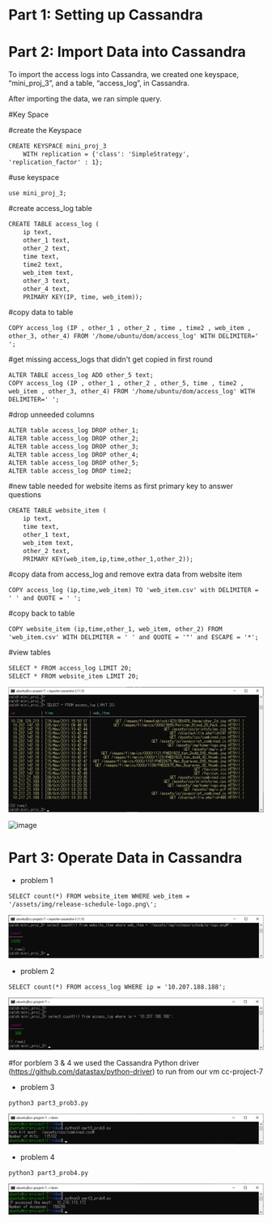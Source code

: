 # Part 1: Setting up Cassandra
# Part 2: Import Data into Cassandra


To import the access logs into Cassandra, we created one keyspace, “mini_proj_3”, and a table, “access_log”, in Cassandra. 

After importing the data, we ran simple query. 

#Key Space

#create the Keyspace
```
CREATE KEYSPACE mini_proj_3
    WITH replication = {'class': 'SimpleStrategy', 'replication_factor' : 1};
```

#use keyspace
```
use mini_proj_3;
```

#create access_log table

```
CREATE TABLE access_log (
	ip text,
	other_1 text,
	other_2 text,
	time text,
	time2 text,
	web_item text,
	other_3 text,
	other_4 text,	
	PRIMARY KEY(IP, time, web_item));
```

#copy data to table	
```
COPY access_log (IP , other_1 , other_2 , time , time2 , web_item , other_3, other_4) FROM '/home/ubuntu/dom/access_log' WITH DELIMITER=' ';
```

#get missing access_logs that didn't get copied in first round
```
ALTER TABLE access_log ADD other_5 text;
COPY access_log (IP , other_1 , other_2 , other_5, time , time2 , web_item , other_3, other_4) FROM '/home/ubuntu/dom/access_log' WITH DELIMITER=' ';	
```
#drop unneeded columns
```
ALTER table access_log DROP other_1;
ALTER table access_log DROP other_2;
ALTER table access_log DROP other_3;
ALTER table access_log DROP other_4;
ALTER table access_log DROP other_5;
ALTER table access_log DROP time2;
```
#new table needed for website items as first primary key to answer questions
```
CREATE TABLE website_item (
	ip text, 
	time text,
	other_1 text, 
	web_item text, 
	other_2 text, 
	PRIMARY KEY(web_item,ip,time,other_1,other_2));
```
#copy data from access_log and remove extra data from website item
```
COPY access_log (ip,time,web_item) TO 'web_item.csv' with DELIMITER = ' ' and QUOTE = ' ';
```
#copy back to table
```
COPY website_item (ip,time,other_1, web_item, other_2) FROM 'web_item.csv' WITH DELIMITER = ' ' and QUOTE = '"' and ESCAPE = '*';
```

#view tables
```
SELECT * FROM access_log LIMIT 20;
SELECT * FROM website_item LIMIT 20;
```
![image](https://github.com/SBalexLEE/a/blob/main/Picture2.png)

![image](https://github.com/SBalexLEE/cloud_project3/blob/main/Picture7.png)

# Part 3: Operate Data in Cassandra 

* problem 1
```
SELECT count(*) FROM website_item WHERE web_item = '/assets/img/release-schedule-logo.png\';
```
![image](https://github.com/SBalexLEE/a/blob/main/Picture3.png)


* problem 2
```
SELECT count(*) FROM access_log WHERE ip = '10.207.188.188';
```
![image](https://github.com/SBalexLEE/a/blob/main/Picture4.png)

#for porblem 3 & 4 we used the Cassandra Python driver (https://github.com/datastax/python-driver) to run from our vm cc-project-7 

* problem 3
```
python3 part3_prob3.py
```

![image](https://github.com/SBalexLEE/a/blob/main/Picture5.png)

* problem 4
```
python3 part3_prob4.py
```

![image](https://github.com/SBalexLEE/a/blob/main/Picture6.png)
